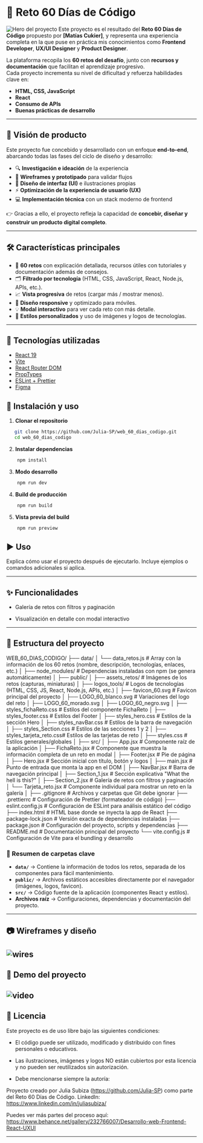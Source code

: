 # 🚀 Reto 60 Días de Código
![Hero del proyecto](./public/readme_assets/behance_1.png)
Este proyecto es el resultado del **Reto 60 Días de Código** propuesto por **[Matías Cukier]**, y representa una experiencia completa en la que puse en práctica mis conocimientos como **Frontend Developer**, **UX/UI Designer** y **Product Designer**.

La plataforma recopila los **60 retos del desafío**, junto con **recursos y documentación** que facilitan el aprendizaje progresivo.  
Cada proyecto incrementa su nivel de dificultad y refuerza habilidades clave en:

- **HTML, CSS, JavaScript**
- **React**
- **Consumo de APIs**
- **Buenas prácticas de desarrollo**

---

## 🌟 Visión de producto  
Este proyecto fue concebido y desarrollado con un enfoque **end-to-end**, abarcando todas las fases del ciclo de diseño y desarrollo:  


- 🔍 **Investigación e ideación** de la experiencia  
- 📝 **Wireframes y prototipado** para validar flujos  
- 🎨 **Diseño de interfaz (UI)** e ilustraciones propias  
- ⚡ **Optimización de la experiencia de usuario (UX)**  
- 💻 **Implementación técnica** con un stack moderno de frontend  

👉 Gracias a ello, el proyecto refleja la capacidad de **concebir, diseñar y construir un producto digital completo**.  


---
## 🛠️ Características principales

- 🎯 **60 retos** con explicación detallada, recursos útiles con tutoriales y documentación además de consejos.
- 🗂 **Filtrado por tecnología** (HTML, CSS, JavaScript, React, Node.js, APIs, etc.).
- 📈 **Vista progresiva** de retos (cargar más / mostrar menos).
- 📱 **Diseño responsive** y optimizado para móviles.
- 💡 **Modal interactivo** para ver cada reto con más detalle.
- 🎨 **Estilos personalizados** y uso de imágenes y logos de tecnologías.

---

## 🚀 Tecnologías utilizadas

- [React 19](https://react.dev/)
- [Vite](https://vitejs.dev/)
- [React Router DOM](https://reactrouter.com/)
- [PropTypes](https://www.npmjs.com/package/prop-types)
- [ESLint + Prettier](https://eslint.org/)
- [Figma](https://www.figma.com/)


## 🚀 Instalación y uso

1. **Clonar el repositorio**
```bash
   git clone https://github.com/Julia-SP/web_60_dias_codigo.git
   cd web_60_dias_codigo
 ```
2. **Instalar dependencias**
```bash
    npm install
```
3. **Modo desarrollo**
```bash
    npm run dev
```
4. **Build de producción**
```bash
    npm run build
```
5. **Vista previa del build**
```bash
    npm run preview
```
## ▶️ Uso


Explica cómo usar el proyecto después de ejecutarlo. Incluye ejemplos o comandos adicionales si aplica.

---

## ✨ Funcionalidades
- Galería de retos con filtros y paginación

- Visualización en detalle con modal interactivo

---

## 📂 Estructura del proyecto
WEB_60_DIAS_CODIGO/
├── data/
│   └── data_retos.js          # Array con la información de los 60 retos (nombre, descripción, tecnologías, enlaces, etc.)
│
├── node_modules/              # Dependencias instaladas con npm (se genera automáticamente)
│
├── public/
│   ├── assets_retos/          # Imágenes de los retos (capturas, miniaturas)
│   ├── logos_tools/           # Logos de tecnologías (HTML, CSS, JS, React, Node.js, APIs, etc.)
│   ├── favicon_60.svg         # Favicon principal del proyecto
│   ├── LOGO_60_blanco.svg     # Variaciones del logo del reto
│   ├── LOGO_60_morado.svg
│   ├── LOGO_60_negro.svg
│   ├── styles_fichaReto.css   # Estilos del componente FichaReto
│   ├── styles_footer.css      # Estilos del Footer
│   ├── styles_hero.css        # Estilos de la sección Hero
│   ├── styles_navBar.css      # Estilos de la barra de navegación
│   ├── styles_Section.css     # Estilos de las secciones 1 y 2
│   ├── styles_tarjeta_reto.css# Estilos de las tarjetas de reto
│   ├── styles.css             # Estilos generales/globales
│
├── src/
│   ├── App.jsx                # Componente raíz de la aplicación
│   ├── FichaReto.jsx          # Componente que muestra la información completa de un reto en modal
│   ├── Footer.jsx             # Pie de página
│   ├── Hero.jsx               # Sección inicial con título, botón y logos
│   ├── main.jsx               # Punto de entrada que monta la app en el DOM
│   ├── NavBar.jsx             # Barra de navegación principal
│   ├── Section_1.jsx          # Sección explicativa "What the hell is this?"
│   ├── Section_2.jsx          # Galería de retos con filtros y paginación
│   └── Tarjeta_reto.jsx       # Componente individual para mostrar un reto en la galería
│
├── .gitignore                 # Archivos y carpetas que Git debe ignorar
├── .prettierrc                # Configuración de Prettier (formateador de código)
├── eslint.config.js           # Configuración de ESLint para análisis estático del código
├── index.html                 # HTML base donde se inyecta la app de React
├── package-lock.json          # Versión exacta de dependencias instaladas
├── package.json               # Configuración del proyecto, scripts y dependencias
├── README.md                  # Documentación principal del proyecto
└── vite.config.js             # Configuración de Vite para el bundling y desarrollo


### 📌 Resumen de carpetas clave

- **`data/`** → Contiene la información de todos los retos, separada de los componentes para fácil mantenimiento.  
- **`public/`** → Archivos estáticos accesibles directamente por el navegador (imágenes, logos, favicon).  
- **`src/`** → Código fuente de la aplicación (componentes React y estilos).  
- **Archivos raíz** → Configuraciones, dependencias y documentación del proyecto.

---
## 📷 Wireframes y diseño
![wires](./public/readme_assets/behance_4.png)
---
## 🎥 Demo del proyecto

![video](./public/readme_assets/demo_60.gif)
---
## 📄 Licencia


Este proyecto es de uso libre bajo las siguientes condiciones:

+ El código puede ser utilizado, modificado y distribuido con fines personales o educativos.

+ Las ilustraciones, imágenes y logos NO están cubiertos por esta licencia y no pueden ser reutilizados sin autorización.

+ Debe mencionarse siempre la autoría:

Proyecto creado por Julia Subiza (https://github.com/Julia-SP) como parte del Reto 60 Días de Código.
LinkedIn: https://www.linkedin.com/in/juliasubiza/

Puedes ver más partes del proceso aquí: https://www.behance.net/gallery/232766007/Desarrollo-web-Frontend-React-UXUI

---


